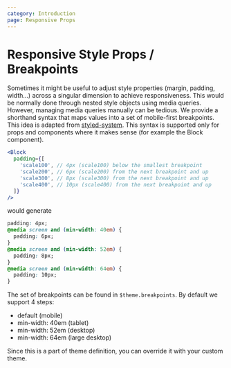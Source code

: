 ```yaml
---
category: Introduction
page: Responsive Props
---
```


# Responsive Style Props / Breakpoints

Sometimes it might be useful to adjust style properties (margin, padding, width...) across a singular dimension to achieve responsiveness. This would be normally done through nested style objects using media queries. However, managing media queries manually can be tedious. We provide a shorthand syntax that maps values into a set of mobile-first breakpoints. This idea is adapted from [styled-system](https://github.com/jxnblk/styled-system). This syntax is supported only for props and components where it makes sense (for example the Block component).

```jsx
<Block
  padding={[
    'scale100', // 4px (scale100) below the smallest breakpoint
    'scale200', // 6px (scale200) from the next breakpoint and up
    'scale300', // 8px (scale300) from the next breakpoint and up
    'scale400', // 10px (scale400) from the next breakpoint and up
  ]}
/>
```

would generate

```css
padding: 4px;
@media screen and (min-width: 40em) {
  padding: 6px;
}
@media screen and (min-width: 52em) {
  padding: 8px;
}
@media screen and (min-width: 64em) {
  padding: 10px;
}
```

The set of breakpoints can be found in `$theme.breakpoints`. By default we support 4 steps:

* default (mobile)
* min-width: 40em (tablet)
* min-width: 52em (desktop)
* min-width: 64em (large desktop)

Since this is a part of theme definition, you can override it with your custom theme.

